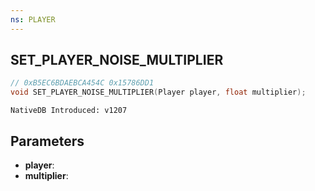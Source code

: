 ```yaml
---
ns: PLAYER
---
```

## SET_PLAYER_NOISE_MULTIPLIER

```c
// 0xB5EC6BDAEBCA454C 0x15786DD1
void SET_PLAYER_NOISE_MULTIPLIER(Player player, float multiplier);
```

```
NativeDB Introduced: v1207
```

## Parameters
* **player**:
* **multiplier**:
